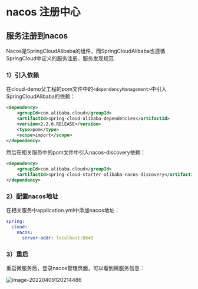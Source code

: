 # nacos 注册中心



## 服务注册到nacos

Nacos是SpringCloudAlibaba的组件，而SpringCloudAlibaba也遵循SpringCloud中定义的服务注册、服务发现规范



### 1）引入依赖

在cloud-demo父工程的pom文件中的`<dependencyManagement>`中引入SpringCloudAlibaba的依赖：

```xml
<dependency>
    <groupId>com.alibaba.cloud</groupId>
    <artifactId>spring-cloud-alibaba-dependencies</artifactId>
    <version>2.2.6.RELEASE</version>
    <type>pom</type>
    <scope>import</scope>
</dependency>
```

然后在相关服务中的pom文件中引入nacos-discovery依赖：

```xml
<dependency>
    <groupId>com.alibaba.cloud</groupId>
    <artifactId>spring-cloud-starter-alibaba-nacos-discovery</artifactId>
</dependency>
```





### 2）配置nacos地址

在相关服务中application.yml中添加nacos地址：

```yaml
spring:
  cloud:
    nacos:
      server-addr: localhost:8848
```







### 3）重启

重启微服务后，登录nacos管理页面，可以看到微服务信息：

![image-20220409120214486](C:\Users\15900\AppData\Roaming\Typora\typora-user-images\image-20220409120214486.png)
